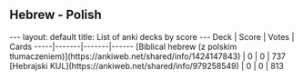 <h2>Hebrew  -  Polish</h2>
---
layout: default
title: List of anki decks by score
---
Deck | Score | Votes | Cards
-----|-------|-------|------
[Biblical hebrew (z polskim tłumaczeniem)](https://ankiweb.net/shared/info/1424147843) | 0 | 0 | 737
[Hebrajski KUL](https://ankiweb.net/shared/info/979258549) | 0 | 0 | 813
